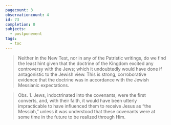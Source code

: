```yaml
---
pagecount: 3
observationcount: 4
id: 73
completion: 0
subjects:
  - postponement
tags:
  - toc
---
```

>Neither in the New Test, nor in any of the Patristic writings, do we find the least hint given that the doctrine of the Kingdom excited any controversy with the Jews; which it undoubtedly would have done if antagonistic to the Jewish view. This is strong, corroborative evidence that the doctrine was in accordance with the Jewish Messianic expectations.

>Obs. 1. Jews, indoctrinated into the covenants, were the first converts, and, with their faith, it would have been utterly impracticable to have influenced them to receive Jesus as “the Messiah,” unless it was understood that these covenants were at some time in the future to be realized through Him.